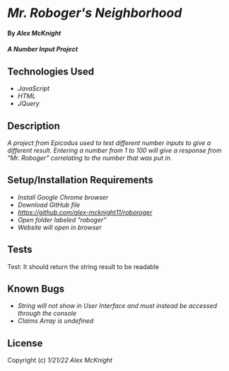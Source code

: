 # _Mr. Roboger's Neighborhood_

#### By _**Alex McKnight**_

#### _A Number Input Project_

## Technologies Used

- _JavaScript_
- _HTML_
- _JQuery_

## Description

_A project from Epicodus used to test different number inputs to give a different result. Entering a number from 1 to 100 will give a response from "Mr. Roboger" correlating to the number that was put in._

## Setup/Installation Requirements

- _Install Google Chrome browser_
- _Download GitHub file_
- _https://github.com/alex-mcknight11/roboroger_
- _Open folder labeled "roboger"_
- _Website will open in browser_

## Tests

Test: It should return the string result to be readable

## Known Bugs

- _String will not show in User Interface and must instead be accessed through the console_
- _Claims Array is undefined_

## License

Copyright (c) _1/21/22_ _Alex McKnight_
